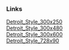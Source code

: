 ### Links

[Detroit_Style_300x250](http://carolinesolon.design/digitalbanner_ad/Detroit_Style_HTML_300x250.html)  
[Detroit_Style_300x480](http://carolinesolon.design/digitalbanner_ad/Detroit_Style_HTML_300x480.html)  
[Detroit_Style_300x600](http://carolinesolon.design/digitalbanner_ad/Detroit_Style_HTML_300x600.html)  
[Detroit_Style_728x90](http://carolinesolon.design/digitalbanner_ad/Detroit_Style_HTML_728x90.html)  
